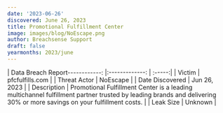 ```yaml
---
date: '2023-06-26'
discovered: June 26, 2023
title: Promotional Fulfillment Center
image: images/blog/NoEscape.png
author: Breachsense Support
draft: false
yearmonths: 2023/june
---
```


| Data Breach Report------------:     |:-------------:    | :-----:|
| Victim      | pfcfulfills.com      | 
| Threat Actor      | NoEscape      | 
| Date Discovered      | Jun 26, 2023      | 
| Description      | Promotional Fulfillment Center is a leading multichannel fulfillment partner trusted by leading brands and delivering 30% or more savings on your fulfillment costs.      | 
| Leak Size      | Unknown      | 

